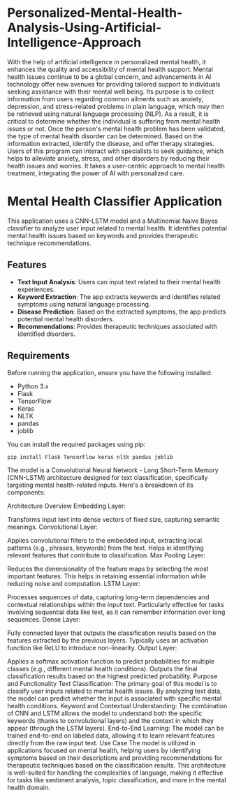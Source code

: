 # Personalized-Mental-Health-Analysis-Using-Artificial-Intelligence-Approach

With the help of artificial intelligence in personalized mental health, it enhances 
the quality and accessibility of mental health support. Mental health issues continue to 
be a global concern, and advancements in AI technology offer new avenues for 
providing tailored support to individuals seeking assistance with their mental well
being. Its purpose is to collect information from users regarding common ailments such 
as anxiety, depression, and stress-related problems in plain language, which may then 
be retrieved using natural language processing (NLP). As a result, it is critical to 
determine whether the individual is suffering from mental health issues or not. Once 
the person's mental health problem has been validated, the type of mental health 
disorder can be determined. Based on the information extracted, identify the disease, 
and offer therapy strategies. Users of this program can interact with specialists to seek 
guidance, which helps to alleviate anxiety, stress, and other disorders by reducing 
their health issues and worries. It takes a user-centric approach to mental health 
treatment, integrating the power of AI with personalized care.


# Mental Health Classifier Application

This application uses a CNN-LSTM model and a Multinomial Naive Bayes classifier to analyze user input related to mental health. It identifies potential mental health issues based on keywords and provides therapeutic technique recommendations.

## Features

- **Text Input Analysis**: Users can input text related to their mental health experiences.
- **Keyword Extraction**: The app extracts keywords and identifies related symptoms using natural language processing.
- **Disease Prediction**: Based on the extracted symptoms, the app predicts potential mental health disorders.
- **Recommendations**: Provides therapeutic techniques associated with identified disorders.

## Requirements

Before running the application, ensure you have the following installed:

- Python 3.x
- Flask
- TensorFlow
- Keras
- NLTK
- pandas
- joblib

You can install the required packages using pip:

```bash
pip install Flask TensorFlow keras nltk pandas joblib
```

The model is a Convolutional Neural Network - Long Short-Term Memory (CNN-LSTM) architecture designed for text classification, specifically targeting mental health-related inputs. Here's a breakdown of its components:

Architecture Overview
Embedding Layer:

Transforms input text into dense vectors of fixed size, capturing semantic meanings.
Convolutional Layer:

Applies convolutional filters to the embedded input, extracting local patterns (e.g., phrases, keywords) from the text.
Helps in identifying relevant features that contribute to classification.
Max Pooling Layer:

Reduces the dimensionality of the feature maps by selecting the most important features.
This helps in retaining essential information while reducing noise and computation.
LSTM Layer:

Processes sequences of data, capturing long-term dependencies and contextual relationships within the input text.
Particularly effective for tasks involving sequential data like text, as it can remember information over long sequences.
Dense Layer:

Fully connected layer that outputs the classification results based on the features extracted by the previous layers.
Typically uses an activation function like ReLU to introduce non-linearity.
Output Layer:

Applies a softmax activation function to predict probabilities for multiple classes (e.g., different mental health conditions).
Outputs the final classification results based on the highest predicted probability.
Purpose and Functionality
Text Classification: The primary goal of this model is to classify user inputs related to mental health issues. By analyzing text data, the model can predict whether the input is associated with specific mental health conditions.
Keyword and Contextual Understanding: The combination of CNN and LSTM allows the model to understand both the specific keywords (thanks to convolutional layers) and the context in which they appear (through the LSTM layers).
End-to-End Learning: The model can be trained end-to-end on labeled data, allowing it to learn relevant features directly from the raw input text.
Use Case
The model is utilized in applications focused on mental health, helping users by identifying symptoms based on their descriptions and providing recommendations for therapeutic techniques based on the classification results.
This architecture is well-suited for handling the complexities of language, making it effective for tasks like sentiment analysis, topic classification, and more in the mental health domain.
